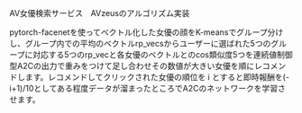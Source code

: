 AV女優検索サービス　AVzeusのアルゴリズム実装

pytorch-facenetを使ってベクトル化した女優の顔をK-meansでグループ分けし、グループ内での平均のベクトルrp_vecsからユーザーに選ばれた5つのグループに対応する5つのrp_vecと各女優のベクトルとのcos類似度5つを連続値制御型A2Cの出力で重みをつけて足し合わせその数値が大きい女優を順にレコメンドします。レコメンドしてクリックされた女優の順位を i とすると即時報酬を(-i+1)/10としてある程度データが溜まったところでA2Cのネットワークを学習させます。

